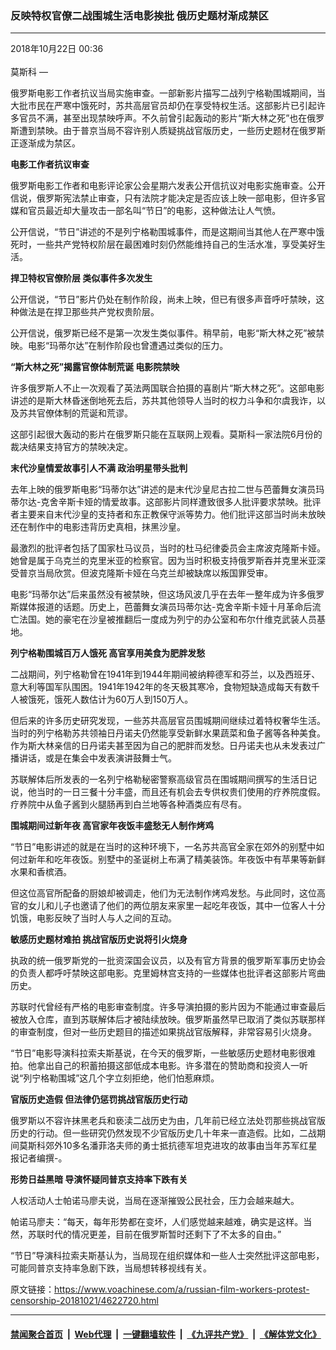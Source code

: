 ### 反映特权官僚二战围城生活电影挨批 俄历史题材渐成禁区 
------------------------

<div class="published">
 <span class="date" title="中国时间">
  <time datetime="2018-10-22T00:36:30+08:00">
   2018年10月22日 00:36
  </time>
 </span>
</div>
<br/>
<div class="wsw">
 <span class="dateline">
  莫斯科 —
 </span>
 <p>
  俄罗斯电影工作者抗议当局实施审查。一部新影片描写二战列宁格勒围城期间，当大批市民在严寒中饿死时，苏共高层官员却仍在享受特权生活。这部影片已引起许多官员不满，甚至出现禁映呼声。不久前曾引起轰动的影片“斯大林之死”也在俄罗斯遭到禁映。由于普京当局不容许别人质疑挑战官版历史，一些历史题材在俄罗斯正逐渐成为禁区。
 </p>
 <div class="wsw__embed">
 </div>
 <p>
  <strong>
   电影工作者抗议审查
  </strong>
 </p>
 <p>
  俄罗斯电影工作者和电影评论家公会星期六发表公开信抗议对电影实施审查。公开信说，俄罗斯宪法禁止审查，只有法院才能决定是否应该上映一部电影，但许多官媒和官员最近却大量攻击一部名叫“节日”的电影，这种做法让人气愤。
 </p>
 <p>
  公开信说，“节日”讲述的不是列宁格勒围城事件，而是这期间当其他人在严寒中饿死时，一些共产党特权阶层在最困难时刻仍然能维持自己的生活水准，享受美好生活。
 </p>
 <p>
  <strong>
   捍卫特权官僚阶层
  </strong>
  <strong>
   类似事件多次发生
  </strong>
 </p>
 <p>
  公开信说，“节日”影片仍处在制作阶段，尚未上映，但已有很多声音呼吁禁映，这种做法是在捍卫那些共产党权贵阶层。
 </p>
 <p>
  公开信说，俄罗斯已经不是第一次发生类似事件。稍早前，电影“斯大林之死”被禁映。电影“玛蒂尔达”在制作阶段也曾遭遇过类似的压力。
 </p>
 <p>
  <strong>
   “斯大林之死”揭露官僚体制荒诞
  </strong>
  <strong>
   电影院禁映
  </strong>
 </p>
 <p>
  许多俄罗斯人不止一次观看了英法两国联合拍摄的喜剧片“斯大林之死”。这部电影讲述的是斯大林昏迷倒地死去后，苏共其他领导人当时的权力斗争和尔虞我诈，以及苏共官僚体制的荒诞和荒谬。
 </p>
 <p>
  这部引起很大轰动的影片在俄罗斯只能在互联网上观看。莫斯科一家法院6月份的裁决结果支持官方的禁映决定。
 </p>
 <p>
  <strong>
   末代沙皇情爱故事引人不满
  </strong>
  <strong>
   政治明星带头批判
  </strong>
 </p>
 <p>
  去年上映的俄罗斯电影“玛蒂尔达”讲述的是末代沙皇尼古拉二世与芭蕾舞女演员玛蒂尔达-克舍辛斯卡娅的情爱故事。这部影片同样遭致很多人批评要求禁映。批评者主要来自末代沙皇的支持者和东正教保守派等势力。他们批评这部当时尚未放映还在制作中的电影违背历史真相，抹黑沙皇。
 </p>
 <p>
  最激烈的批评者包括了国家杜马议员，当时的杜马纪律委员会主席波克隆斯卡娅。她曾是属于乌克兰的克里米亚的检察官。因为当时积极支持俄罗斯吞并克里米亚深受普京当局欣赏。但波克隆斯卡娅在乌克兰却被缺席以叛国罪受审。
 </p>
 <p>
  电影“玛蒂尔达”后来虽然没有被禁映，但这场风波几乎在去年一整年成为许多俄罗斯媒体报道的话题。历史上，芭蕾舞女演员玛蒂尔达-克舍辛斯卡娅十月革命后流亡法国。她的豪宅在沙皇被推翻后一度成为列宁的办公室和布尔什维克武装人员基地。
 </p>
 <p>
  <strong>
   列宁格勒围城百万人饿死
  </strong>
  <strong>
   高官享用美食为肥胖发愁
  </strong>
 </p>
 <p>
  二战期间，列宁格勒曾在1941年到1944年期间被纳粹德军和芬兰，以及西班牙、意大利等国军队围困。1941年1942年的冬天极其寒冷，食物短缺造成每天有数千人被饿死，饿死人数估计为60万人到150万人。
 </p>
 <p>
  但后来的许多历史研究发现，一些苏共高层官员围城期间继续过着特权奢华生活。当时的列宁格勒苏共领袖日丹诺夫仍然能享受新鲜水果蔬菜和鱼子酱等各种美食。作为斯大林亲信的日丹诺夫甚至因为自己的肥胖而发愁。日丹诺夫也从未发表过广播讲话，或是在集会中发表演讲鼓舞士气。
 </p>
 <p>
  苏联解体后所发表的一名列宁格勒秘密警察高级官员在围城期间撰写的生活日记说，他当时的一日三餐十分丰盛，而且还有机会去专供权贵们使用的疗养院度假。疗养院中从鱼子酱到火腿肠再到白兰地等各种酒类应有尽有。
 </p>
 <p>
  <strong>
   围城期间过新年夜
  </strong>
  <strong>
   高官家年夜饭丰盛愁无人制作烤鸡
  </strong>
 </p>
 <p>
  “节日”电影讲述的就是在当时的这种环境下，一名苏共高官全家在郊外的别墅中如何过新年和吃年夜饭。别墅中的圣诞树上布满了精美装饰。年夜饭中有苹果等新鲜水果和香槟酒。
 </p>
 <p>
  但这位高官所配备的厨娘却被调走，他们为无法制作烤鸡发愁。与此同时，这位高官的女儿和儿子也邀请了他们的两位朋友来家里一起吃年夜饭，其中一位客人十分饥饿，电影反映了当时人与人之间的互动。
 </p>
 <p>
  <strong>
   敏感历史题材难拍
  </strong>
  <strong>
   挑战官版历史说将引火烧身
  </strong>
 </p>
 <p>
  执政的统一俄罗斯党的一批资深国会议员，以及有官方背景的俄罗斯军事历史协会的负责人都呼吁禁映这部电影。克里姆林宫支持的一些媒体也批评者这部影片弯曲历史。
 </p>
 <p>
  苏联时代曾经有严格的电影审查制度。许多导演拍摄的影片因为不能通过审查最后被放入仓库，直到苏联解体后才被陆续放映。俄罗斯虽然早已取消了类似苏联那样的审查制度，但对一些历史题目的描述如果挑战官版解释，非常容易引火烧身。
 </p>
 <p>
  “节日”电影导演科拉索夫斯基说，在今天的俄罗斯，一些敏感历史题材电影很难拍。他拿出自己的积蓄拍摄这部低成本电影。许多潜在的赞助商和投资人一听说“列宁格勒围城”这几个字立刻拒绝，他们怕惹麻烦。
 </p>
 <p>
  <strong>
   官版历史造假
  </strong>
  <strong>
   但法律仍惩罚挑战官版历史行动
  </strong>
 </p>
 <p>
  俄罗斯以不容许抹黑老兵和亵渎二战历史为由，几年前已经立法处罚那些挑战官版历史的行动。但一些研究仍然发现不少官版历史几十年来一直造假。比如，二战期间莫斯科郊外10多名潘菲洛夫师的勇士抵抗德军坦克进攻的故事由当年苏军红星报记者编撰-。
 </p>
 <p>
  <strong>
   形势日益黑暗
  </strong>
  <strong>
   导演怀疑同普京支持率下跌有关
  </strong>
 </p>
 <p>
  人权活动人士帕诺马廖夫说，当局在逐渐摧毁公民社会，压力会越来越大。
 </p>
 <p>
  帕诺马廖夫：“每天，每年形势都在变坏，人们感觉越来越难，确实是这样。当然，苏联时代的情况更差，目前在俄罗斯暂时还剩下了不太多的自由。”
 </p>
 <p>
  “节日”导演科拉索夫斯基认为，当局现在组织媒体和一些人士突然批评这部电影，可能同普京支持率急剧下跌，当局想转移视线有关。
 </p>
 <p>
 </p>
</div>

原文链接：https://www.voachinese.com/a/russian-film-workers-protest-censorship-20181021/4622720.html


------------------------
#### [禁闻聚合首页](https://github.com/gfw-breaker/banned-news/blob/master/README.md) &nbsp;|&nbsp; [Web代理](https://github.com/gfw-breaker/open-proxy/blob/master/README.md) &nbsp;|&nbsp;  [一键翻墙软件](https://github.com/gfw-breaker/nogfw/blob/master/README.md) &nbsp;|&nbsp; [《九评共产党》](https://github.com/gfw-breaker/9ping.md/blob/master/README.md#九评之一评共产党是什么) &nbsp;|&nbsp; [《解体党文化》](https://github.com/gfw-breaker/jtdwh.md/blob/master/README.md#绪论)